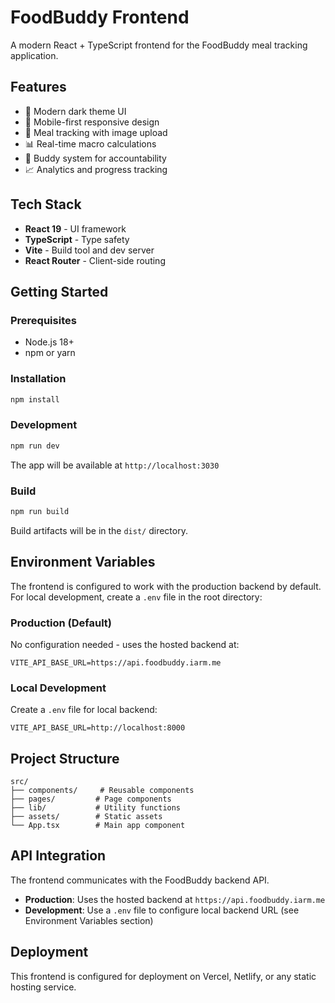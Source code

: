 # FoodBuddy Frontend

A modern React + TypeScript frontend for the FoodBuddy meal tracking application.

## Features

- 🍎 Modern dark theme UI
- 📱 Mobile-first responsive design
- 🥗 Meal tracking with image upload
- 📊 Real-time macro calculations
- 👥 Buddy system for accountability
- 📈 Analytics and progress tracking

## Tech Stack

- **React 19** - UI framework
- **TypeScript** - Type safety
- **Vite** - Build tool and dev server
- **React Router** - Client-side routing

## Getting Started

### Prerequisites

- Node.js 18+
- npm or yarn

### Installation

```bash
npm install
```

### Development

```bash
npm run dev
```

The app will be available at `http://localhost:3030`

### Build

```bash
npm run build
```

Build artifacts will be in the `dist/` directory.

## Environment Variables

The frontend is configured to work with the production backend by default. For local development, create a `.env` file in the root directory:

### Production (Default)
No configuration needed - uses the hosted backend at:
```env
VITE_API_BASE_URL=https://api.foodbuddy.iarm.me
```

### Local Development
Create a `.env` file for local backend:

```env
VITE_API_BASE_URL=http://localhost:8000
```

## Project Structure

```
src/
├── components/     # Reusable components
├── pages/         # Page components
├── lib/           # Utility functions
├── assets/        # Static assets
└── App.tsx        # Main app component
```

## API Integration

The frontend communicates with the FoodBuddy backend API.

- **Production**: Uses the hosted backend at `https://api.foodbuddy.iarm.me`
- **Development**: Use a `.env` file to configure local backend URL (see Environment Variables section)

## Deployment

This frontend is configured for deployment on Vercel, Netlify, or any static hosting service.